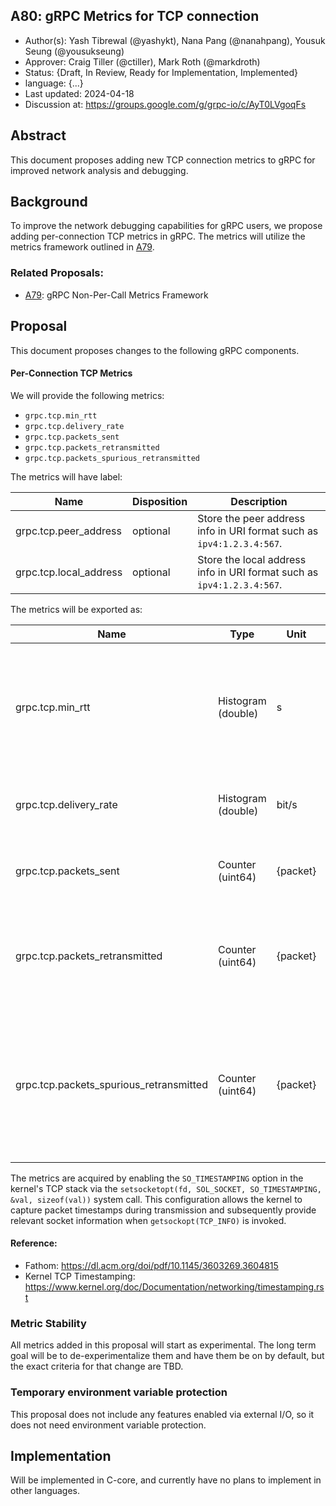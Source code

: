 A80: gRPC Metrics for TCP connection
----
* Author(s):  Yash Tibrewal (@yashykt), Nana Pang (@nanahpang), Yousuk Seung (@yousukseung)
* Approver: Craig Tiller (@ctiller), Mark Roth (@markdroth)
* Status: {Draft, In Review, Ready for Implementation, Implemented}
* language: {...}
* Last updated: 2024-04-18
* Discussion at: https://groups.google.com/g/grpc-io/c/AyT0LVgoqFs

## Abstract

This document proposes adding new TCP connection metrics to gRPC for improved network analysis and debugging.

## Background

To improve the network debugging capabilities for gRPC users, we propose adding per-connection TCP metrics in gRPC. The metrics will utilize the metrics framework outlined in  [A79].

### Related Proposals: 
* [A79]: gRPC Non-Per-Call Metrics Framework

[A79]: A79-non-per-call-metrics-architecture.md

## Proposal

This document proposes changes to the following gRPC components.

#### Per-Connection TCP Metrics

We will provide the following metrics:
- `grpc.tcp.min_rtt`
- `grpc.tcp.delivery_rate`
- `grpc.tcp.packets_sent`
- `grpc.tcp.packets_retransmitted`
- `grpc.tcp.packets_spurious_retransmitted`

The metrics will have label:

| Name        | Disposition | Description |
| ----------- | ----------- | ----------- |
| grpc.tcp.peer_address | optional | Store the peer address info in URI format such as `ipv4:1.2.3.4:567`. |
| grpc.tcp.local_address | optional | Store the local address info in URI format such as `ipv4:1.2.3.4:567`. |

The metrics will be exported as:

| Name          | Type  | Unit  | Labels  | Description |
| ------------- | ----- | ----- | ------- | ----------- |
| grpc.tcp.min_rtt | Histogram (double) | s | grpc.tcp.peer_address, grpc.tcp.local_address | Records TCP's current estimate of minimum round trip time (RTT), typically used as an indication of the network health between two endpoints.  |
| grpc.tcp.delivery_rate | Histogram (double) | bit/s | grpc.tcp.peer_address, grpc.tcp.local_address | Records latest throughput measured of the TCP connection. |
| grpc.tcp.packets_sent | Counter (uint64) | {packet} | grpc.tcp.peer_address, grpc.tcp.local_address | Records total packets TCP sends in the calculation period. |
| grpc.tcp.packets_retransmitted | Counter (uint64) | {packet} | grpc.tcp.peer_address, grpc.tcp.local_address | Records total packets lost in the calculation period, including lost or spuriously retransmitted packets. |
| grpc.tcp.packets_spurious_retransmitted | Counter (uint64) | {packet} | grpc.tcp.peer_address, grpc.tcp.local_address | Records total packets spuriously retransmitted packets in the calculation period. These are retransmissions that TCP later discovered unnecessary.|

The metrics are acquired by enabling the `SO_TIMESTAMPING` option in the kernel's TCP stack via the `setsocketopt(fd, SOL_SOCKET, SO_TIMESTAMPING, &val, sizeof(val))` system call. This configuration allows the kernel to capture packet timestamps during transmission and subsequently provide relevant socket information when `getsockopt(TCP_INFO)` is invoked.

#### Reference: 
* Fathom: https://dl.acm.org/doi/pdf/10.1145/3603269.3604815
* Kernel TCP Timestamping: https://www.kernel.org/doc/Documentation/networking/timestamping.rst

### Metric Stability

All metrics added in this proposal will start as experimental. The long term goal will be to
de-experimentalize them and have them be on by default, but the exact
criteria for that change are TBD.

### Temporary environment variable protection

This proposal does not include any features enabled via external I/O, so
it does not need environment variable protection.

## Implementation

Will be implemented in C-core, and currently have no plans to implement in other languages.


